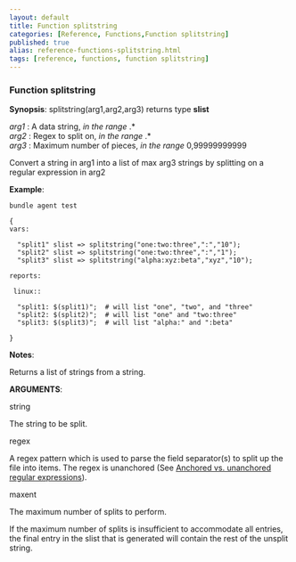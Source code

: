 ```yaml
---
layout: default
title: Function splitstring
categories: [Reference, Functions,Function splitstring]
published: true
alias: reference-functions-splitstring.html
tags: [reference, functions, function splitstring]
---
```


### Function splitstring

**Synopsis**: splitstring(arg1,arg2,arg3) returns type **slist**

  
 *arg1* : A data string, *in the range* .\*   
 *arg2* : Regex to split on, *in the range* .\*   
 *arg3* : Maximum number of pieces, *in the range* 0,99999999999   

Convert a string in arg1 into a list of max arg3 strings by splitting on
a regular expression in arg2

**Example**:  
   

```cf3
bundle agent test

{
vars:

  "split1" slist => splitstring("one:two:three",":","10");
  "split2" slist => splitstring("one:two:three",":","1");
  "split3" slist => splitstring("alpha:xyz:beta","xyz","10");

reports:

 linux::

  "split1: $(split1)";  # will list "one", "two", and "three"
  "split2: $(split2)";  # will list "one" and "two:three"
  "split3: $(split3)";  # will list "alpha:" and ":beta"

}
```

**Notes**:  
   

Returns a list of strings from a string.

**ARGUMENTS**:

string

The string to be split.   

regex

A regex pattern which is used to parse the field separator(s) to split
up the file into items. The regex is unanchored (See [Anchored vs.
unanchored regular
expressions](#Anchored-vs_002e-unanchored-regular-expressions)).   

maxent

The maximum number of splits to perform.

If the maximum number of splits is insufficient to accommodate all
entries, the final entry in the slist that is generated will contain the
rest of the unsplit string.
